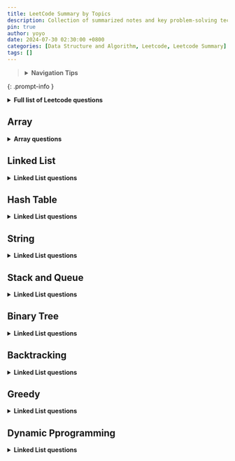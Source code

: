 ```yaml
---
title: LeetCode Summary by Topics
description: Collection of summarized notes and key problem-solving techniques for various LeetCode topics. 
pin: true
author: yoyo
date: 2024-07-30 02:30:00 +0800
categories: [Data Structure and Algorithm, Leetcode, Leetcode Summary]
tags: []
---
```


> <details>
>  <summary><strong>Navigation Tips</strong></summary>
>  <ul>
>    <li>Use the <strong>search feature</strong> in your browser (Ctrl + F or Command + F) to quickly find specific days or topics.> > </li>
>    <li>Bookmark this page for easy access in the future.</li>
>  </ul>
> </details>
{: .prompt-info }

<details>
  <summary><strong>Full list of Leetcode questions</strong></summary>

<table>
  <thead>
    <tr>
      <th>Topic</th>
      <th>Link to the problem sets</th>
    </tr>
  </thead>
  <tbody>
    {% assign topics = "Array,Linked List,Hash Table,String,Stack and Queue,Binary Tree,Backtracking,Greedy, Dynamic Programming" | split: ',' %}
    
    {% for topic in topics %}
    <tr>
      <td><strong><a href="#{{ topic | downcase | replace: ' ', '-' }}">{{ topic }}</a></strong></td>
      <td>
        {% for post in site.posts %}
          {% if topic == post.categories[-1] %}
            <a href="{{ post.url }}">{{ post.title }}</a> <br>
          {% endif %}
        {% endfor %}
      </td>
    </tr>
    {% endfor %}
  </tbody>
</table>



<table>
  <thead>
    <tr>
      <th>Topic</th>
      <th>Link to the problem sets</th>
    </tr>
  </thead>
  <tbody>
    {% assign topics = "Array,Linked List,Hash Table,String,Stack and Queue,Binary Tree,Backtracking,Greedy,Dynamic Programming" | split: ',' %}
    
    {% for topic in topics %}
      {% if topic.size > 0 %}
      <div id="post-list" class="flex-grow-1 px-xl-1">
          <tr>
            <td><strong><a href="#{{ topic | downcase | replace: ' ', '-' }}">{{ topic }}</a></strong></td>
            <td>
              {% for post in topic %}
                <a href="{{ post.url }}">{{ post.title }}</a> <br>
              {% endfor %}
            </td>
          </tr>
        {% endif %}
    {% endfor %}
  </tbody>
</table>


  
</details>



## Array

<details>
  <summary><strong>Array questions</strong></summary>
{% include category-post-scroll.html category="Array" scroll=true %}
</details>

## Linked List

<details>
  <summary><strong>Linked List questions</strong></summary>
{% include category-post-scroll.html category="Linked List" scroll=true %}
</details>

## Hash Table

<details>
  <summary><strong>Linked List questions</strong></summary>
{% include category-post-scroll.html category="Hash Table" scroll=true %}
</details>

## String

<details>
  <summary><strong>Linked List questions</strong></summary>
{% include category-post-scroll.html category="String" scroll=true %}
</details>

## Stack and Queue

<details>
  <summary><strong>Linked List questions</strong></summary>
{% include category-post-scroll.html category="Stack and Queue" scroll=true %}
</details>

## Binary Tree

<details>
  <summary><strong>Linked List questions</strong></summary>
{% include category-post-scroll.html category="Binary Tree" scroll=true %}
</details>

## Backtracking

<details>
  <summary><strong>Linked List questions</strong></summary>
{% include category-post-scroll.html category="Backtracking" scroll=true %}
</details>

## Greedy

<details>
  <summary><strong>Linked List questions</strong></summary>
{% include category-post-scroll.html category="Greedy" scroll=true %}
</details>

## Dynamic Pprogramming

<details>
  <summary><strong>Linked List questions</strong></summary>
{% include category-post-scroll.html category="Dynamic Pprogramming" scroll=true %}
</details>
